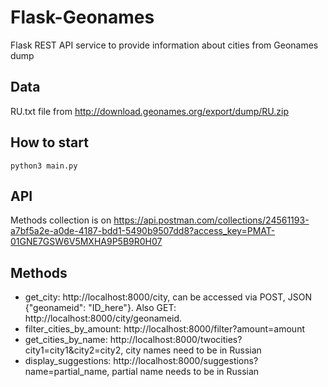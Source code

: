 # Flask-Geonames
Flask REST API service to provide information about cities from Geonames dump

## Data
RU.txt file from http://download.geonames.org/export/dump/RU.zip

## How to start
`python3 main.py`

## API
Methods collection is on https://api.postman.com/collections/24561193-a7bf5a2e-a0de-4187-bdd1-5490b9507dd8?access_key=PMAT-01GNE7GSW6V5MXHA9P5B9R0H07

## Methods
* get_city: http://localhost:8000/city, can be accessed via POST, JSON {"geonameid": "ID_here"}. Also GET: http://localhost:8000/city/geonameid.
* filter_cities_by_amount: http://localhost:8000/filter?amount=amount
* get_cities_by_name: http://localhost:8000/twocities?city1=city1&city2=city2, city names need to be in Russian
* display_suggestions: http://localhost:8000/suggestions?name=partial_name, partial name needs to be in Russian
